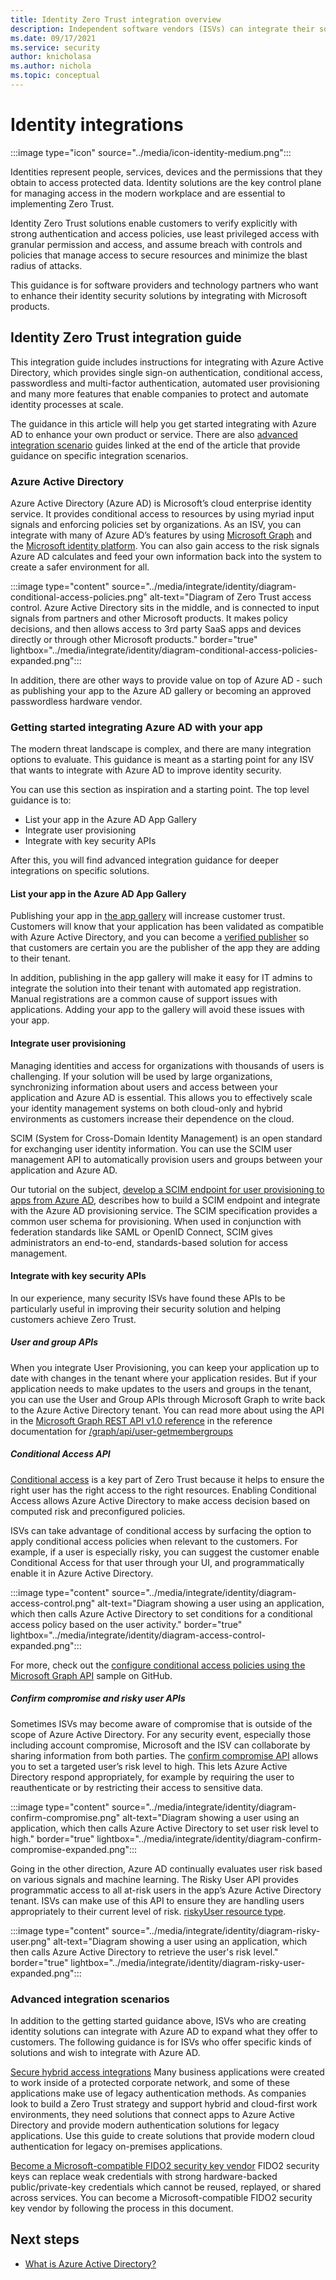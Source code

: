 ```yaml
---
title: Identity Zero Trust integration overview
description: Independent software vendors (ISVs) can integrate their solutions with Azure Active Directory to help customers adopt a Zero Trust model and keep their organizations secure.
ms.date: 09/17/2021
ms.service: security
author: knicholasa
ms.author: nichola
ms.topic: conceptual
---
```


# Identity integrations

:::image type="icon" source="../media/icon-identity-medium.png":::

Identities represent people, services, devices and the permissions that they obtain to access protected data. Identity solutions are the key control plane for managing access in the modern workplace and are essential to implementing Zero Trust.

Identity Zero Trust solutions enable customers to verify explicitly with strong authentication and access policies, use least privileged access with granular permission and access, and assume breach with controls and policies that manage access to secure resources and minimize the blast radius of attacks.

This guidance is for software providers and technology partners who want to enhance their identity security solutions by integrating with Microsoft products.

## Identity Zero Trust integration guide

This integration guide includes instructions for integrating with Azure Active Directory, which provides single sign-on authentication, conditional access, passwordless and multi-factor authentication, automated user provisioning and many more features that enable companies to protect and automate identity processes at scale.

The guidance in this article will help you get started integrating with Azure AD to enhance your own product or service. There are also [advanced integration scenario](#advanced-integration-scenarios) guides linked at the end of the article that provide guidance on specific integration scenarios.

### Azure Active Directory

Azure Active Directory (Azure AD) is Microsoft’s cloud enterprise identity service. It provides conditional access to resources by using myriad input signals and enforcing policies set by organizations. As an ISV, you can integrate with many of Azure AD’s features by using [Microsoft Graph](/graph/overview) and the [Microsoft identity platform](/azure/active-directory/develop/app-resilience-continuous-access-evaluation). You can also gain access to the risk signals Azure AD calculates and feed your own information back into the system to create a safer environment for all.

:::image type="content" source="../media/integrate/identity/diagram-conditional-access-policies.png" alt-text="Diagram of Zero Trust access control. Azure Active Directory sits in the middle, and is connected to input signals from partners and other Microsoft products. It makes policy decisions, and then allows access to 3rd party SaaS apps and devices directly or through other Microsoft products." border="true" lightbox="../media/integrate/identity/diagram-conditional-access-policies-expanded.png":::

In addition, there are other ways to provide value on top of Azure AD - such as publishing your app to the Azure AD gallery or becoming an approved passwordless hardware vendor.

### Getting started integrating Azure AD with your app

The modern threat landscape is complex, and there are many integration options to evaluate. This guidance is meant as a starting point for any ISV that wants to integrate with Azure AD to improve identity security.

You can use this section as inspiration and a starting point. The top level guidance is to:

- List your app in the Azure AD App Gallery
- Integrate user provisioning
- Integrate with key security APIs

After this, you will find advanced integration guidance for deeper integrations on specific solutions.

#### List your app in the Azure AD App Gallery

Publishing your app in [the app gallery](https://www.microsoft.com/security/business/identity-access-management/integrated-apps-azure-ad) will increase customer trust. Customers will know that your application has been validated as compatible with Azure Active Directory, and you can become a [verified publisher](/azure/active-directory/develop/publisher-verification-overview) so that customers are certain you are the publisher of the app they are adding to their tenant.

In addition, publishing in the app gallery will make it easy for IT admins to integrate the solution into their tenant with automated app registration. Manual registrations are a common cause of support issues with applications. Adding your app to the gallery will avoid these issues with your app.

#### Integrate user provisioning

Managing identities and access for organizations with thousands of users is challenging. If your solution will be used by large organizations, synchronizing information about users and access between your application and Azure AD is essential. This allows you to effectively scale your identity management systems on both cloud-only and hybrid environments as customers increase their dependence on the cloud.

SCIM (System for Cross-Domain Identity Management) is an open standard for exchanging user identity information. You can use the SCIM user management API to automatically provision users and groups between your application and Azure AD.

Our tutorial on the subject, [develop a SCIM endpoint for user provisioning to apps from Azure AD](/azure/active-directory/app-provisioning/use-scim-to-provision-users-and-groups), describes how to build a SCIM endpoint and integrate with the Azure AD provisioning service. The SCIM specification provides a common user schema for provisioning. When used in conjunction with federation standards like SAML or OpenID Connect, SCIM gives administrators an end-to-end, standards-based solution for access management.

#### Integrate with key security APIs

In our experience, many security ISVs have found these APIs to be particularly useful in improving their security solution and helping customers achieve Zero Trust.

##### User and group APIs

When you integrate User Provisioning, you can keep your application up to date with changes in the tenant where your application resides. But if your application needs to make updates to the users and groups in the tenant, you can use the User and Group APIs through Microsoft Graph to write back to the Azure Active Directory tenant. You can read more about using the API in the [Microsoft Graph REST API v1.0 reference](/graph/api/overview) in the reference documentation for [/graph/api/user-getmembergroups](/graph/api/user-getmembergroups)

##### Conditional Access API

[Conditional access](/azure/active-directory/conditional-access/overview) is a key part of Zero Trust because it helps to ensure the right user has the right access to the right resources. Enabling Conditional Access allows Azure Active Directory to make access decision based on computed risk and preconfigured policies.

ISVs can take advantage of conditional access by surfacing the option to apply conditional access policies when relevant to the customers. For example, if a user is especially risky, you can suggest the customer enable Conditional Access for that user through your UI, and programmatically enable it in Azure Active Directory.

:::image type="content" source="../media/integrate/identity/diagram-access-control.png" alt-text="Diagram showing a user using an application, which then calls Azure Active Directory to set conditions for a conditional access policy based on the user activity." border="true" lightbox="../media/integrate/identity/diagram-access-control-expanded.png":::

For more, check out the [configure conditional access policies using the Microsoft Graph API](https://github.com/Azure-Samples/azure-ad-conditional-access-apis/tree/main/01-configure/graphapi) sample on GitHub.

##### Confirm compromise and risky user APIs

Sometimes ISVs may become aware of compromise that is outside of the scope of Azure Active Directory. For any security event, especially those including account compromise, Microsoft and the ISV can collaborate by sharing information from both parties. The [confirm compromise API](/graph/api/riskyusers-confirmcompromised) allows you to set a targeted user’s risk level to high. This lets Azure Active Directory respond appropriately, for example by requiring the user to reauthenticate or by restricting their access to sensitive data.

:::image type="content" source="../media/integrate/identity/diagram-confirm-compromise.png" alt-text="Diagram showing a user using an application, which then calls Azure Active Directory to set user risk level to high." border="true" lightbox="../media/integrate/identity/diagram-confirm-compromise-expanded.png":::

Going in the other direction, Azure AD continually evaluates user risk based on various signals and machine learning. The Risky User API provides programmatic access to all at-risk users in the app’s Azure Active Directory tenant. ISVs can make use of this API to ensure they are handling users appropriately to their current level of risk. [riskyUser resource type](/graph/api/resources/riskyuser).

:::image type="content" source="../media/integrate/identity/diagram-risky-user.png" alt-text="Diagram showing a user using an application, which then calls Azure Active Directory to retrieve the user's risk level." border="true" lightbox="../media/integrate/identity/diagram-risky-user-expanded.png":::

### Advanced integration scenarios

In addition to the getting started guidance above, ISVs who are creating identity solutions can integrate with Azure AD to expand what they offer to customers. The following guidance is for ISVs who offer specific kinds of solutions and wish to integrate with Azure AD.

[Secure hybrid access integrations](/azure/active-directory/manage-apps/secure-hybrid-access-integrations)
Many business applications were created to work inside of a protected corporate network, and some of these applications make use of legacy authentication methods. As companies look to build a Zero Trust strategy and support hybrid and cloud-first work environments, they need solutions that connect apps to Azure Active Directory and provide modern authentication solutions for legacy applications. Use this guide to create solutions that provide modern cloud authentication for legacy on-premises applications.

[Become a Microsoft-compatible FIDO2 security key vendor](/azure/active-directory/authentication/concept-fido2-hardware-vendor)
FIDO2 security keys can replace weak credentials with strong hardware-backed public/private-key credentials which cannot be reused, replayed, or shared across services. You can become a Microsoft-compatible FIDO2 security key vendor by following the process in this document.

## Next steps

- [What is Azure Active Directory?](/azure/active-directory/fundamentals/active-directory-whatis)